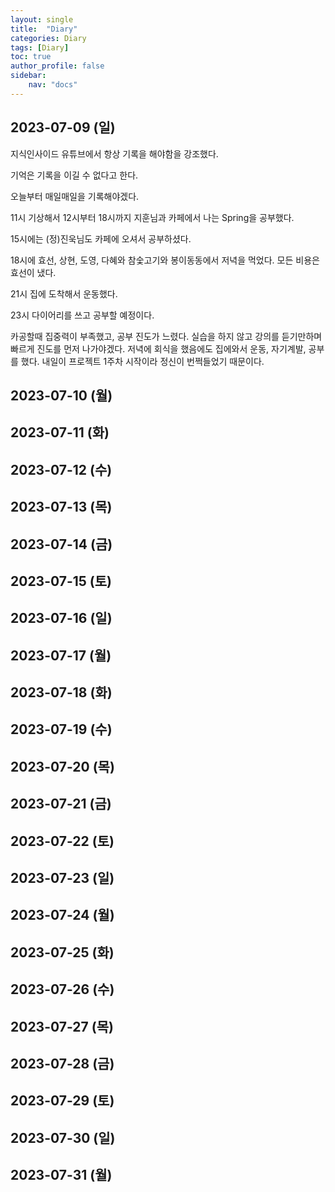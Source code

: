 ```yaml
---
layout: single
title:  "Diary"
categories: Diary
tags: [Diary]
toc: true
author_profile: false
sidebar:
    nav: "docs"
---
```


## 2023-07-09 (일)

지식인사이드 유튜브에서 항상 기록을 해야함을 강조했다.

기억은 기록을 이길 수 없다고 한다.

오늘부터 매일매일을 기록해야겠다.

<schedule>

11시 기상해서 12시부터 18시까지 지훈님과 카페에서 나는 Spring을 공부했다.

15시에는 (정)진욱님도 카페에 오셔서 공부하셨다.

18시에 효선, 상현, 도영, 다혜와 참숯고기와 봉이동동에서 저녁을 먹었다. 모든 비용은 효선이 냈다.

21시 집에 도착해서 운동했다.

23시 다이어리를 쓰고 공부할 예정이다.

<Feedback>

카공할때 집중력이 부족했고, 공부 진도가 느렸다. 실습을 하지 않고 강의를 듣기만하며 빠르게 진도를 먼저 나가야겠다. 저녁에 회식을 했음에도 집에와서 운동, 자기계발, 공부를 했다. 내일이 프로젝트 1주차 시작이라 정신이 번쩍들었기 때문이다.

## 2023-07-10 (월)

## 2023-07-11 (화)

## 2023-07-12 (수)

## 2023-07-13 (목)

## 2023-07-14 (금)

## 2023-07-15 (토)

## 2023-07-16 (일)

## 2023-07-17 (월)

## 2023-07-18 (화)

## 2023-07-19 (수)

## 2023-07-20 (목)

## 2023-07-21 (금)

## 2023-07-22 (토)

## 2023-07-23 (일)

## 2023-07-24 (월)

## 2023-07-25 (화)

## 2023-07-26 (수)

## 2023-07-27 (목)

## 2023-07-28 (금)

## 2023-07-29 (토)

## 2023-07-30 (일)

## 2023-07-31 (월)



### 